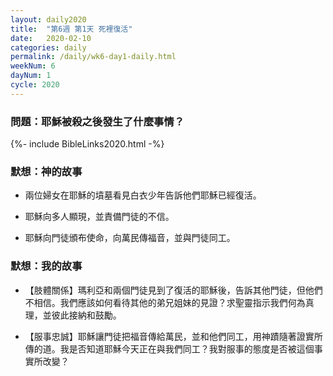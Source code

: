 ```yaml
---
layout: daily2020
title:  "第6週 第1天 死裡復活"
date:   2020-02-10
categories: daily
permalink: /daily/wk6-day1-daily.html
weekNum: 6
dayNum: 1
cycle: 2020
---
```


### 問題：耶穌被殺之後發生了什麼事情？

{%- include BibleLinks2020.html -%}

### 默想：神的故事 
+ 兩位婦女在耶穌的墳墓看見白衣少年告訴他們耶穌已經復活。

+ 耶穌向多人顯現，並責備門徒的不信。

+ 耶穌向門徒頒布使命，向萬民傳福音，並與門徒同工。

### 默想：我的故事
+ 【肢體關係】瑪利亞和兩個門徒見到了復活的耶穌後，告訴其他門徒，但他們不相信。我們應該如何看待其他的弟兄姐妹的見證？求聖靈指示我們何為真理，並彼此接納和鼓勵。

+ 【服事忠誠】耶穌讓門徒把福音傳給萬民，並和他們同工，用神蹟隨著證實所傳的道。我是否知道耶穌今天正在與我們同工？我對服事的態度是否被這個事實所改變？
